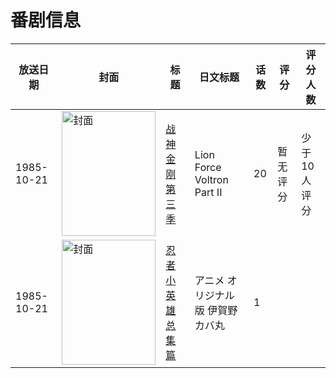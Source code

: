 # 番剧信息

|放送日期|封面|标题|日文标题|话数|评分|评分人数|
|---|---|---|---|---|---|---|
|1985-10-21|<img src="//lain.bgm.tv/pic/cover/c/fc/c4/349074_3SMCR.jpg" alt="封面" style="width:150px;height:200px;object-fit:cover;">|[战神金刚 第三季](https://bangumi.tv/subject/349074)|Lion Force Voltron Part II|20|暂无评分|少于10人评分|
|1985-10-21|<img src="//lain.bgm.tv/pic/cover/c/28/05/463548_pNNXb.jpg" alt="封面" style="width:150px;height:200px;object-fit:cover;">|[忍者小英雄 总集篇](https://bangumi.tv/subject/463548)|アニメ オリジナル版 伊賀野カバ丸|1|||
